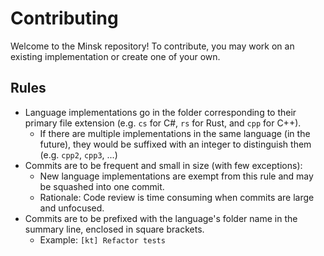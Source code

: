 # Contributing

Welcome to the Minsk repository! To contribute, you may work on an existing implementation or create one of your own.

## Rules

- Language implementations go in the folder corresponding to their primary file extension
  (e.g. `cs` for C#, `rs` for Rust, and `cpp` for C++).
  - If there are multiple implementations in the same language (in the future), they would be
    suffixed with an integer to distinguish them (e.g. `cpp2`, `cpp3`, ...)
- Commits are to be frequent and small in size (with few exceptions):
  - New language implementations are exempt from this rule and may be squashed into one commit.
  - Rationale: Code review is time consuming when commits are large and unfocused.
- Commits are to be prefixed with the language's folder name in the summary line, enclosed in square brackets.
  - Example: `[kt] Refactor tests`
